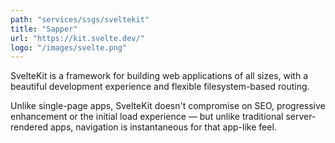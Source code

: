 ```yaml
---
path: "services/ssgs/sveltekit"
title: "Sapper"
url: "https://kit.svelte.dev/"
logo: "/images/svelte.png"
---
```


SvelteKit is a framework for building web applications of all sizes, with a beautiful development experience and flexible filesystem-based routing.

Unlike single-page apps, SvelteKit doesn't compromise on SEO, progressive enhancement or the initial load experience — but unlike traditional server-rendered apps, navigation is instantaneous for that app-like feel.
